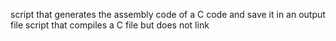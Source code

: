 script that generates the assembly code of a C code and save it in an output file
script that compiles a C file but does not link
